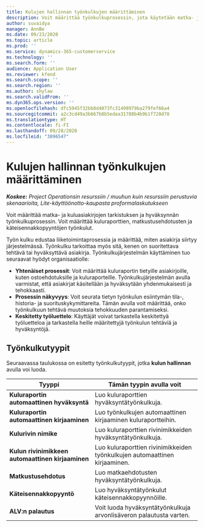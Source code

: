 ```yaml
---
title: Kulujen hallinnan työnkulkujen määrittäminen
description: Voit määrittää työnkulkuprosessin, jota käytetään matka- ja kuluasiakirjojen tarkistukseen ja hyväksyntään.
author: suvaidya
manager: AnnBe
ms.date: 09/23/2020
ms.topic: article
ms.prod: ''
ms.service: dynamics-365-customerservice
ms.technology: ''
ms.search.form: ''
audience: Application User
ms.reviewer: kfend
ms.search.scope: ''
ms.search.region: ''
ms.author: shylaw
ms.search.validFrom: ''
ms.dyn365.ops.version: ''
ms.openlocfilehash: dfc5945f32bb8d4073fc31499979ba279fef66a4
ms.sourcegitcommit: a2c3cd49a3b667b8b5edaa31788b4b9b1f728d78
ms.translationtype: HT
ms.contentlocale: fi-FI
ms.lasthandoff: 09/28/2020
ms.locfileid: "3896547"
---
```

# <a name="set-up-workflows-for-expense-management"></a>Kulujen hallinnan työnkulkujen määrittäminen

_**Koskee:** Project Operationsin resurssiin / muuhun kuin resurssiin perustuvia skenaarioita, Lite-käyttöönotto-kaupasta proformalaskutukseen_

Voit määrittää matka- ja kuluasiakirjojen tarkistuksen ja hyväksynnän työnkulkuprosessin. Voit määrittää kuluraporttien, matkustusehdotusten ja käteisennakkopyyntöjen työnkulut.

Työn kulku edustaa liiketoimintaprosessia ja määrittää, miten asiakirja siirtyy järjestelmässä. Työnkulku tarkoittaa myös sitä, kenen on suoritettava tehtävä tai hyväksyttävä asiakirja. Työnkulkujärjestelmän käyttäminen tuo seuraavat hyödyt organisaatiolle:

- **Yhtenäiset prosessit**: Voit määrittää kuluraportin tietyille asiakirjoille, kuten ostoehdotuksille ja kuluraporteille. Työnkulkujärjestelmän avulla varmistat, että asiakirjat käsitellään ja hyväksytään yhdenmukaisesti ja tehokkaasti.
- **Prosessin näkyvyys**: Voit seurata tietyn työnkulun esiintymän tila-, historia- ja suorituskykymittareita. Tämän avulla voit määrittää, onko työnkulkuun tehtävä muutoksia tehokkuuden parantamiseksi.
- **Keskitetty työluettelo**: Käyttäjät voivat tarkastella keskitettyä työluetteloa ja tarkastella heille määritettyjä työnkulun tehtäviä ja hyväksyntöjä. 

## <a name="workflow-types"></a>Työnkulkutyypit

Seuraavassa taulukossa on esitetty työnkulkutyypit, jotka **kulun hallinnan** avulla voi luoda.


|              <strong>Tyyppi</strong>              |                   <strong>Tämän tyypin avulla voit</strong>                   |
|-------------------------------------------------|-----------------------------------------------------------------------|
|   <strong>Kuluraportin automaattinen hyväksyntä</strong> |            Luo kuluraporttien hyväksyntätyönkulkuja.             |
|  <strong>Kuluraportin automaattinen kirjaaminen</strong>   |        Luo työnkulkujen automaattinen kirjaaminen kuluraportteihin.        |
|       <strong>Kulurivin nimike</strong>        |     Luo kuluraporttien rivinimikkeiden hyväksyntätyönkulkuja.      |
| <strong>Kulun rivinimikkeen automaattinen kirjaaminen</strong> | Luo kuluraporttien rivinimikkeiden työnkulkujen automaattinen kirjaaminen. |
|       <strong>Matkustusehdotus</strong>       |          Luo matkaehdotusten hyväksyntätyönkulkuja.           |
|      <strong>Käteisennakkopyyntö</strong>      |         Luo hyväksyntätyönkulut käteisennakkopyynnöille.          |
|        <strong>ALV:n palautus</strong>        | Voit luoda hyväksyntätyönkulkuja arvonlisäveron palautusta varten.  |

